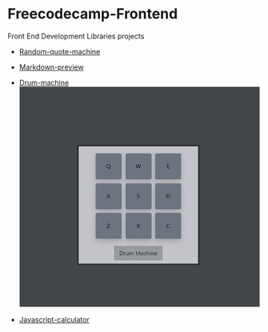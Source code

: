 # Freecodecamp-Frontend
 Front End Development Libraries projects

- [Random-quote-machine](
https://codepen.io/dezaerus/pen/BaqZpxb
)

- [Markdown-preview](
https://codepen.io/dezaerus/pen/YzJxzov
)

- [Drum-machine](
https://codepen.io/dezaerus/pen/abRyypV?editors=0110
)
![Image](https://raw.githubusercontent.com/dezaerus/Freecodecamp-FrontEnd/master/Drum-Machine/Image.png)

- [Javascript-calculator](
https://codepen.io/dezaerus/pen/GRYvXyL)
